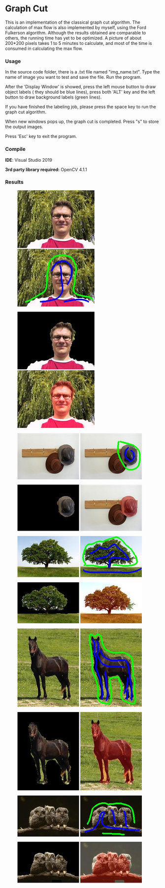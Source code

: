 # Graph Cut

This is an implementation of the classical graph cut algorithm. The calculation of max flow is also implemented by myself, using the Ford Fulkerson algorithm. Although the results obtained are comparable to others, the running time has yet to be optimized. A picture of about 200*200 pixels takes 1 to 5 minutes to calculate, and most of the time is consumed in calculating the max flow. 

### Usage 

In the source code folder, there is a .txt file named "img_name.txt". Type the name of image you want to test and save the file. Run the program.

After the 'Display Window' is showed, press the left mouse button to draw object labels ( they should be blue lines), press both 'ALT' key and the left button to draw background labels (green lines).

If you have finished the labeling job, please press the space key to run the graph cut algorithm.  

When new windows pops up, the graph cut is completed. Press "s" to store the output images.  

Press 'Esc' key to exit the program.

### Compile

**IDE**: Visual Studio 2019

**3rd party library required:**  OpenCV 4.1.1

### Results

<figure class="half">     
      <img src="./GraphCut/images/carsten.jpg">     
      <img src="./GraphCut/images/carsten_drawed.jpg"> 
</figure>  

<figure class="half">     
      <img src="./GraphCut/images/carsten_out.jpg">     
      <img src="./GraphCut/images/carsten_mask.jpg"> 
</figure>  



<figure class="half">     
      <img src="./GraphCut/images/hat.jpg">     
      <img src="./GraphCut/images/hat_drawed.jpg"> 
</figure>  

<figure class="half">     
      <img src="./GraphCut/images/hat_out.jpg">     
      <img src="./GraphCut/images/hat_mask.jpg"> 
</figure>  



<figure class="half">     
      <img src="./GraphCut/images/tree.jpg">     
      <img src="./GraphCut/images/tree_drawed.jpg"> 
</figure>  

<figure class="half">     
      <img src="./GraphCut/images/tree_out.jpg">     
      <img src="./GraphCut/images/tree_mask.jpg"> 
</figure>  



<figure class="half">     
      <img src="./GraphCut/images/horse.jpg">     
      <img src="./GraphCut/images/horse_drawed.jpg"> 
</figure> 

<figure class="half">     
      <img src="./GraphCut/images/horse_out.jpg">     
      <img src="./GraphCut/images/horse_mask.jpg"> 
</figure> 

<figure class="half">     
      <img src="./GraphCut/images/owls.jpg">     
      <img src="./GraphCut/images/owls_drawed.jpg"> 
</figure> 

<figure class="half">     
      <img src="./GraphCut/images/owls_out.jpg">     
      <img src="./GraphCut/images/owls_mask.jpg"> 
</figure> 

